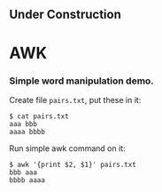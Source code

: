 
## Under Construction

# AWK

### Simple word manipulation demo.
 
Create file ```pairs.txt```, put these in it:

    $ cat pairs.txt
    aaa bbb
    aaaa bbbb

Run simple awk command on it:

    $ awk '{print $2, $1}' pairs.txt 
    bbb aaa
    bbbb aaaa
